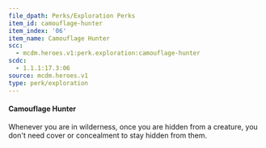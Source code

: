 ```yaml
---
file_dpath: Perks/Exploration Perks
item_id: camouflage-hunter
item_index: '06'
item_name: Camouflage Hunter
scc:
  - mcdm.heroes.v1:perk.exploration:camouflage-hunter
scdc:
  - 1.1.1:17.3:06
source: mcdm.heroes.v1
type: perk/exploration
---
```


#### Camouflage Hunter

Whenever you are in wilderness, once you are hidden from a creature, you don't need cover or concealment to stay hidden from them.
